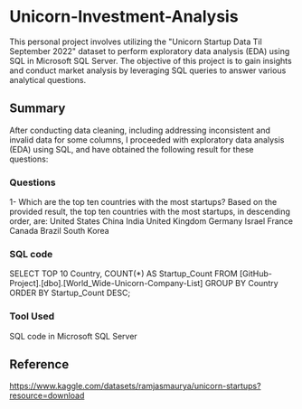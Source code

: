 # Unicorn-Investment-Analysis
This personal project involves utilizing the "Unicorn Startup Data Til September 2022" dataset to perform exploratory data analysis (EDA) using SQL in Microsoft SQL Server. The objective of this project is to gain insights and conduct market analysis by leveraging SQL queries to answer various analytical questions.

## Summary
After conducting data cleaning, including addressing inconsistent and invalid data for some columns, I proceeded with exploratory data analysis (EDA) using SQL, and have obtained the following result for these questions:
### Questions
1- Which are the top ten countries with the most startups? Based on the provided result, the top ten countries with the most startups, in descending order, are:
United States
China
India
United Kingdom
Germany
Israel
France
Canada
Brazil
South Korea
### SQL code
SELECT TOP 10
  Country,
  COUNT(*) AS Startup_Count
FROM [GitHub-Project].[dbo].[World_Wide-Unicorn-Company-List]
GROUP BY
  Country
ORDER BY
  Startup_Count DESC;
### Tool Used
SQL code in Microsoft SQL Server

## Reference
https://www.kaggle.com/datasets/ramjasmaurya/unicorn-startups?resource=download


